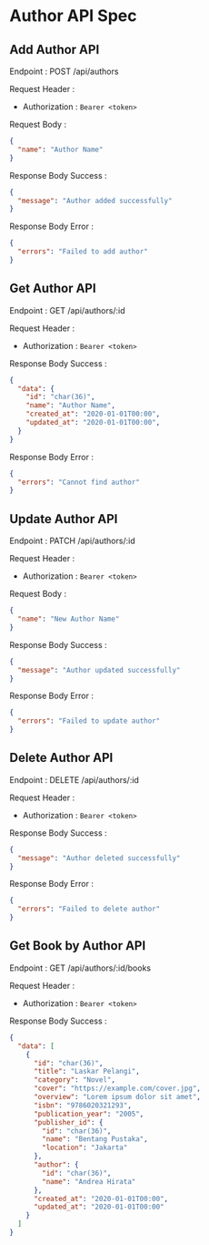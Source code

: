 # Author API Spec

## Add Author API

Endpoint :  POST /api/authors

Request Header :

- Authorization : `Bearer <token>`

Request Body :

```json
{
  "name": "Author Name"
}
```

Response Body Success :

```json
{
  "message": "Author added successfully"
}
```

Response Body Error :

```json
{
  "errors": "Failed to add author"
}
```

## Get Author API

Endpoint : GET /api/authors/:id

Request Header :

- Authorization : `Bearer <token>`

Response Body Success :

```json
{
  "data": {
    "id": "char(36)",
    "name": "Author Name",
    "created_at": "2020-01-01T00:00",
    "updated_at": "2020-01-01T00:00",
  }
}
```

Response Body Error :

```json
{
  "errors": "Cannot find author"
}
```

## Update Author API

Endpoint : PATCH /api/authors/:id

Request Header :
- Authorization : `Bearer <token>`

Request Body :

```json
{
  "name": "New Author Name"
}
```

Response Body Success :

```json
{
  "message": "Author updated successfully"
}
```

Response Body Error :

```json
{
  "errors": "Failed to update author"
}
```

## Delete Author API

Endpoint : DELETE /api/authors/:id

Request Header :
- Authorization : `Bearer <token>`

Response Body Success :

```json
{
  "message": "Author deleted successfully"
}
```

Response Body Error :

```json
{
  "errors": "Failed to delete author"
}
```

## Get Book by Author API

Endpoint : GET /api/authors/:id/books

Request Header :
- Authorization : `Bearer <token>`

Response Body Success :

```json
{
  "data": [
    {
      "id": "char(36)",
      "title": "Laskar Pelangi",
      "category": "Novel",
      "cover": "https://example.com/cover.jpg",
      "overview": "Lorem ipsum dolor sit amet",
      "isbn": "9786020321293",
      "publication_year": "2005",
      "publisher_id": {
        "id": "char(36)",
        "name": "Bentang Pustaka",
        "location": "Jakarta"
      },
      "author": {
        "id": "char(36)",
        "name": "Andrea Hirata"
      },
      "created_at": "2020-01-01T00:00",
      "updated_at": "2020-01-01T00:00"
    }
  ]
}
```
